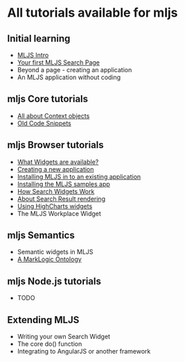 # All tutorials available for mljs

## Initial learning
<ul>
  <li><a href=tutorial-001-intro.html>MLJS Intro</a></li>
  <li><a href=tutorial-002-intro-firstpage.html>Your first MLJS Search Page</a></li>
  <li>Beyond a page - creating an application</li>
  <li>An MLJS application without coding</li>
</ul>

## mljs Core tutorials
<ul>
  <li><a href=tutorial-050-core-contexts.html>All about Context objects</a></li>
  <li><a href=tutorial-999-samples.html>Old Code Snippets</a></li>
</ul>

## mljs Browser tutorials
<ul>
  <li><a href=tutorial-001-widgets-list.html>What Widgets are available?</a></li>
  <li><a href=tutorial-011-browser-create-app.html>Creating a new application</a></li>
  <li><a href=tutorial-012-browser-install-app.html>Installing MLJS in to an existing application</a></li>
  <li><a href=tutorial-013-browser-samples-app.html>Installing the MLJS samples app</a></li>
  <li><a href=tutorial-002-widgets-search.html>How Search Widgets Work</a></li>
  <li><a href=tutorial-003-widgets-search-render.html>About Search Result rendering</a></li>
  <li><a href=tutorial-004-widgets-highcharts.html>Using HighCharts widgets</a></li>
  <li>The MLJS Workplace Widget</li>
</ul>

## mljs Semantics
<ul>
  <li>Semantic widgets in MLJS</li>
  <li><a href=tutorial-901-ontology.html>A MarkLogic Ontology</a></li>
</ul>

## mljs Node.js tutorials
<ul>
  <li>TODO</li>
</ul>

## Extending MLJS
<ul>
  <li>Writing your own Search Widget</li>
  <li>The core do() function</li>
  <li>Integrating to AngularJS or another framework</li>
</ul>